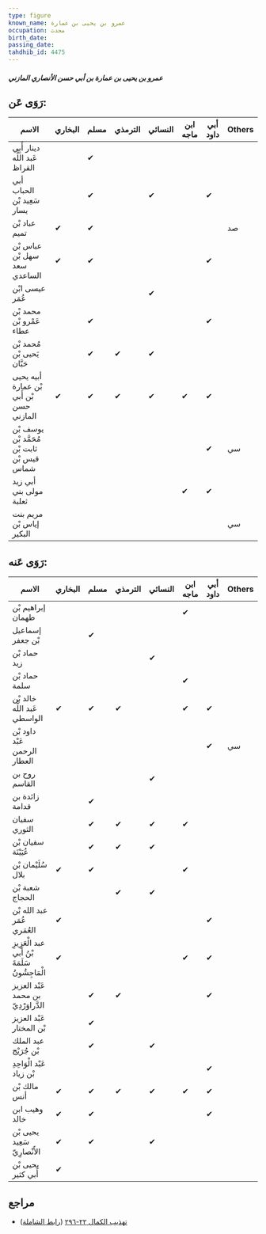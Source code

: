 ```yaml
---
type: figure
known_name: عمرو بن يحيى بن عمارة
occupation: محدث
birth_date:
passing_date:
tahdhib_id: 4475
---
```

##### عمرو بن يحيى بن عمارة بن أبي حسن الأنصاري المازني

## رَوَى عَن:
| الاسم                                       | البخاري | مسلم | الترمذي | النسائي | ابن ماجه | أبي داود | Others |
| ------------------------------------------- | ------- | ---- | ------- | ------- | -------- | -------- | ------ |
| دينار أَبِي عَبد اللَّه القراظ              |         | ✔    |         |         |          |          |        |
| أبي الحباب سَعِيد بْن يسار                  |         | ✔    |         | ✔       |          | ✔        |        |
| عباد بْن تميم                               | ✔       | ✔    |         |         |          |          | صد     |
| عباس بْن سهل بْن سعد الساعدي                | ✔       | ✔    |         |         |          | ✔        |        |
| عيسى ابْن عُمَر                             |         |      |         | ✔       |          |          |        |
| محمد بْن عَمْرو بْن عطاء                    |         | ✔    |         |         |          | ✔        |        |
| مُحمد بْن يَحيى بْن حَبَّان                 |         | ✔    | ✔       | ✔       |          |          |        |
| أبيه يحيى بْن عمارة بْن أَبي حسن المازني    | ✔       | ✔    | ✔       | ✔       | ✔        | ✔        |        |
| يوسف بْن مُحَمَّد بْن ثابت بْن قيس بْن شماس |         |      |         |         |          | ✔        | سي     |
| أبي زيد مولى بني ثعلبة                      |         |      |         |         | ✔        | ✔        |        |
| مريم بنت إياس بْن البكير                    |         |      |         |         |          |          | سي     |
## رَوَى عَنه:
| الاسم                                           | البخاري | مسلم | الترمذي | النسائي | ابن ماجه | أبي داود | Others |
| ----------------------------------------------- | ------- | ---- | ------- | ------- | -------- | -------- | ------ |
| إبراهيم بْن طهمان                               |         |      |         |         | ✔        |          |        |
| إسماعيل بْن جعفر                                |         | ✔    |         |         |          |          |        |
| حماد بْن زيد                                    |         |      |         | ✔       |          |          |        |
| حماد بْن سلمة                                   |         |      |         |         | ✔        |          |        |
| خالد بْن عَبد اللَّه الواسطي                    | ✔       | ✔    | ✔       |         | ✔        | ✔        |        |
| داود بْن عَبْد الرحمن العطار                    |         |      |         |         |          | ✔        | سي     |
| روح بن القاسم                                   |         |      |         | ✔       |          |          |        |
| زائدة بن قدامة                                  |         | ✔    |         |         |          |          |        |
| سفيان الثوري                                    |         | ✔    | ✔       | ✔       | ✔        |          |        |
| سفيان بْن عُيَيْنَة                             |         | ✔    | ✔       | ✔       |          |          |        |
| سُلَيْمان بْن بلال                              | ✔       | ✔    |         |         | ✔        |          |        |
| شعبة بْن الحجاج                                 |         |      | ✔       | ✔       |          |          |        |
| عبد الله بْن عُمَر العُمَري                     | ✔       |      |         |         |          | ✔        |        |
| عبد الْعَزِيزِ بْنُ أَبي سَلَمَةَ الْمَاجِشُونُ | ✔       |      |         |         | ✔        | ✔        |        |
| عَبْد العزيز بن محمد الدَّراوَرْدِيّ            |         | ✔    | ✔       |         |          | ✔        |        |
| عَبْد العزيز بْن المختار                        |         | ✔    |         |         |          |          |        |
| عبد الملك بْن جُرَيْج                           |         | ✔    |         | ✔       |          |          |        |
| عَبْد الْوَاحِدِ بْن زياد                       |         |      |         |         |          | ✔        |        |
| مالك بْن أنس                                    | ✔       | ✔    | ✔       | ✔       | ✔        | ✔        |        |
| وهيب ابن خالد                                   | ✔       | ✔    |         |         |          | ✔        |        |
| يحيى بْن سَعِيد الأَنْصارِيّ                    | ✔       | ✔    |         | ✔       |          |          |        |
| يحيى بْن أَبي كثير                              | ✔       |      |         |         |          |          |        |
## مراجع
- [تهذيب الكمال ٢٢-٢٩٦](obsidian://open?vault=Tahdhib-al-Kamal&file=Figures/٤٤٧٥-عمرو%20بن%20يحيى%20بن%20عمارة%20بن%20أبي%20حسن%20الأنصاري%20المازني) ([رابط الشاملة](https://shamela.ws/book/3722/11549))